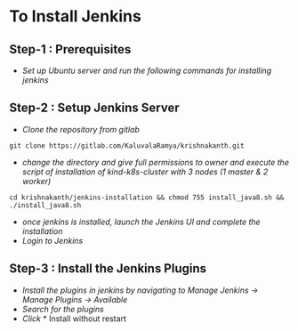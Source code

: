 <!-- Headings -->
# To Install Jenkins
## Step-1 : Prerequisites
* *Set up Ubuntu server and run the following commands for installing jenkins*
## Step-2 : Setup Jenkins Server
<!-- Blockquote -->
<!-- italics -->
* *Clone the repository from gitlab*
```
git clone https://gitlab.com/KaluvalaRamya/krishnakanth.git
```
* *change the directory and give full permissions to owner and execute the script of installation of kind-k8s-cluster with 3 nodes (1 master & 2 worker)*
```
cd krishnakanth/jenkins-installation && chmod 755 install_java8.sh && ./install_java8.sh
```
* *once jenkins is installed, launch the Jenkins UI and complete the installation*
* *Login to Jenkins*
## Step-3 : Install the Jenkins Plugins
* *Install the plugins in jenkins by navigating to Manage Jenkins -> Manage Plugins -> Available*
* *Search for the plugins*
* *Click* * Install without restart
